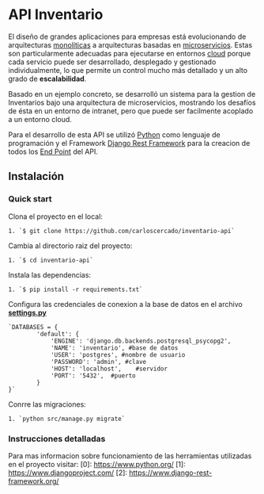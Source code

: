 

# API Inventario

El diseño de grandes aplicaciones para empresas está evolucionando de arquitecturas [monolíticas](https://tallerbd.wikispaces.com/Arquitectura+Monol%C3%ADtica.)  a  arquitecturas  basadas  en  [microservicios](https://es.wikipedia.org/wiki/Arquitectura_de_microservicios).  Estas  son  particularmente adecuadas  para  ejecutarse  en  entornos [cloud](https://es.wikipedia.org/wiki/Computación_en_la_nube)  porque  cada  servicio  puede  ser desarrollado,  desplegado  y  gestionado  individualmente,  lo  que  permite  un  control mucho más detallado y un alto grado de **escalabilidad**.
 
Basado en un ejemplo concreto, se desarrolló un sistema para la gestion de Inventarios bajo una arquitectura de microservicios, mostrando los desafíos de ésta en un entorno de intranet, pero que puede ser facilmente acoplado a un entorno cloud.

Para el desarrollo de esta API se utilizó [Python](https://es.wikipedia.org/wiki/Python) como lenguaje de programación y el Framework [Django Rest Framework](www.django-rest-framework.org) para la creacion de todos los [End Point](https://en.wikipedia.org/wiki/Web_API#Endpoints) del API.

## Instalación

### Quick start

Clona el proyecto en el local:

    1. `$ git clone https://github.com/carloscercado/inventario-api`

Cambia al directorio raiz del proyecto:

    1. `$ cd inventario-api`

Instala las dependencias:

    1. `$ pip install -r requirements.txt`

Configura las credenciales de conexion a la base de datos en el archivo [**settings.py**](https://github.com/carloscercado/inventario-api/blob/master/src/inventario/settings.py)

    `DATABASES = {
            'default': {
                'ENGINE': 'django.db.backends.postgresql_psycopg2', 
                'NAME': 'inventario', #base de datos                     
                'USER': 'postgres', #nombre de usuario
                'PASSWORD': 'admin', #clave
                'HOST': 'localhost',    #servidor                  
                'PORT': '5432',  #puerto                   
            }
    }`

Conrre las migraciones:

    1. `python src/manage.py migrate`

### Instrucciones detalladas

Para mas informacion sobre funcionamiento de las herramientas utilizadas en el proyecto visitar:
[0]: https://www.python.org/
[1]: https://www.djangoproject.com/
[2]: https://www.django-rest-framework.org/
